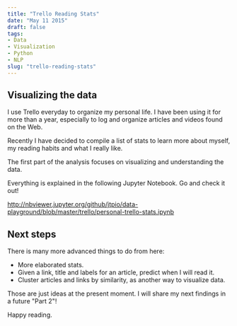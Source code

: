 ```yaml
---
title: "Trello Reading Stats"
date: "May 11 2015"
draft: false
tags:
- Data
- Visualization
- Python
- NLP
slug: "trello-reading-stats"
---
```


## Visualizing the data

I use Trello everyday to organize my personal life. I have been using it for more than a year, especially to log and organize articles and videos found on the Web.

Recently I have decided to compile a list of stats to learn more about myself, my reading habits and what I really like.

The first part of the analysis focuses on visualizing and understanding the data.

Everything is explained in the following Jupyter Notebook. Go and check it out!

http://nbviewer.jupyter.org/github/jtpio/data-playground/blob/master/trello/personal-trello-stats.ipynb

## Next steps

There is many more advanced things to do from here:

- More elaborated stats.
- Given a link, title and labels for an article, predict when I will read it.
- Cluster articles and links by similarity, as another way to visualize data.

Those are just ideas at the present moment. I will share my next findings in a future "Part 2"!

Happy reading.
